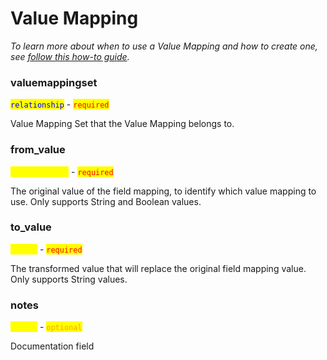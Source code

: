 # Value Mapping

_To learn more about when to use a Value Mapping and how to create one, see_ [_follow this how-to guide_](../../how-to-guides/how-to-create-a-value-mapping-set.md)_._

### valuemappingset

<mark style="color:blue;">`relationship`</mark> - <mark style="color:red;">`required`</mark>

Value Mapping Set that the Value Mapping belongs to.

### from\_value

<mark style="color:yellow;">`string | bool`</mark> - <mark style="color:red;">`required`</mark>

The original value of the field mapping, to identify which value mapping to use. Only supports String and Boolean values.

### to\_value

<mark style="color:yellow;">`string`</mark> - <mark style="color:red;">`required`</mark>

The transformed value that will replace the original field mapping value. Only supports String values.

### notes

<mark style="color:yellow;">`string`</mark> - <mark style="color:orange;">`optional`</mark>

Documentation field
